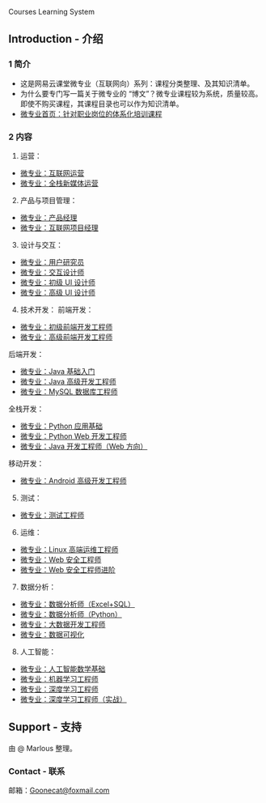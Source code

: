 Courses Learning System
## Introduction - 介绍
### 1 简介
- 这是网易云课堂微专业（互联网向）系列：课程分类整理、及其知识清单。
- 为什么要专门写一篇关于微专业的 “博文”？微专业课程较为系统，质量较高。即使不购买课程，其课程目录也可以作为知识清单。
- [微专业首页：针对职业岗位的体系化培训课程](https://study.163.com/smartSpec/intro.htm)

### 2 内容
1. 运营：
- [微专业：互联网运营](https://mooc.study.163.com/smartSpec/detail/1001481001.htm)
- [微专业：全栈新媒体运营](https://mooc.study.163.com/smartSpec/detail/1001268002.htm)

2. 产品与项目管理：
- [微专业：产品经理](https://mooc.study.163.com/smartSpec/detail/1001437003.htm)
- [微专业：互联网项目经理](https://mooc.study.163.com/smartSpec/detail/1001352005.htm)

3. 设计与交互：
- [微专业：用户研究员](https://mooc.study.163.com/smartSpec/detail/1001453003.htm)
- [微专业：交互设计师](https://mooc.study.163.com/smartSpec/detail/1001452001.htm)
- [微专业：初级 UI 设计师](https://mooc.study.163.com/smartSpec/detail/1001360002.htm)
- [微专业：高级 UI 设计师](https://mooc.study.163.com/smartSpec/detail/1001469004.htm)

4. 技术开发：
前端开发：
- [微专业：初级前端开发工程师](https://mooc.study.163.com/smartSpec/detail/1001360001.htm)
- [微专业：高级前端开发工程师](https://mooc.study.163.com/smartSpec/detail/1001359002.htm)

后端开发：
- [微专业：Java 基础入门](https://mooc.study.163.com/smartSpec/detail/1001475001.htm)
- [微专业：Java 高级开发工程师](https://mooc.study.163.com/smartSpec/detail/1001485004.htm)
- [微专业：MySQL 数据库工程师](https://mooc.study.163.com/smartSpec/detail/20001.htm)

全栈开发：
- [微专业：Python 应用基础](https://mooc.study.163.com/smartSpec/detail/1001415001.htm)
- [微专业：Python Web 开发工程师](https://mooc.study.163.com/smartSpec/detail/1001180001.htm)
- [微专业：Java 开发工程师（Web 方向）](https://mooc.study.163.com/smartSpec/detail/85002.htm)

移动开发：
- [微专业：Android 高级开发工程师](https://mooc.study.163.com/smartSpec/detail/1202810601.htm)

5. 测试：
- [微专业：测试工程师](https://mooc.study.163.com/smartSpec/detail/1001122002.htm)

6. 运维：
- [微专业：Linux 高端运维工程师](https://mooc.study.163.com/smartSpec/detail/1001329001.htm)
- [微专业：Web 安全工程师](https://mooc.study.163.com/smartSpec/detail/1001227001.htm)
- [微专业：Web 安全工程师进阶](https://mooc.study.163.com/smartSpec/detail/1001386007.htm)

7. 数据分析：
- [微专业：数据分析师（Excel+SQL）](https://mooc.study.163.com/smartSpec/detail/1001385001.htm)
- [微专业：数据分析师（Python）](https://mooc.study.163.com/smartSpec/detail/1001359001.htm)
- [微专业：大数据开发工程师](https://mooc.study.163.com/smartSpec/detail/1001420002.htm)
- [微专业：数据可视化](https://mooc.study.163.com/smartSpec/detail/1001472002.htm)

8. 人工智能：
- [微专业：人工智能数学基础](https://mooc.study.163.com/smartSpec/detail/1001358003.htm)
- [微专业：机器学习工程师](https://mooc.study.163.com/smartSpec/detail/1001358002.htm)
- [微专业：深度学习工程师](https://mooc.study.163.com/smartSpec/detail/1001319001.htm)
- [微专业：深度学习工程师（实战）](https://mooc.study.163.com/smartSpec/detail/1001473001.htm)

## Support - 支持
由 @ Marlous 整理。

### Contact - 联系
邮箱：Goonecat@foxmail.com